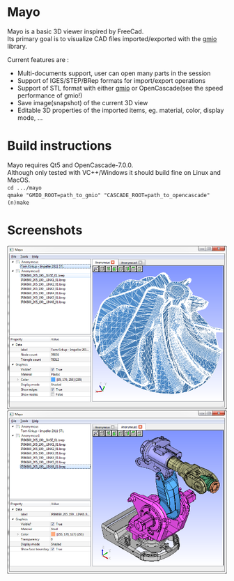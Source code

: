 # Mayo
Mayo is a basic 3D viewer inspired by FreeCad.  
Its primary goal is to visualize CAD files imported/exported
with the [gmio](https://github.com/fougue/gmio) library.  

Current features are :
* Multi-documents support, user can open many parts in the session
* Support of IGES/STEP/BRep formats for import/export operations
* Support of STL format with either [gmio](https://github.com/fougue/gmio) or OpenCascade(see the speed performance of gmio!)
* Save image(snapshot) of the current 3D view
* Editable 3D properties of the imported items, eg. material, color, display mode, ...

# Build instructions
Mayo requires Qt5 and OpenCascade-7.0.0.  
Although only tested with VC++/Windows it should build fine on Linux and MacOS.  
`cd .../mayo`  
`qmake "GMIO_ROOT=path_to_gmio" "CASCADE_ROOT=path_to_opencascade"`  
`(n)make`

# Screenshots

<img src="doc/screenshot_stl.png"/>
<img src="doc/screenshot_irb.png"/>
